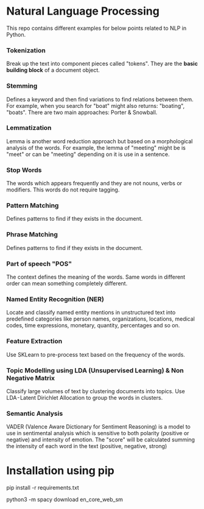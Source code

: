 # Natural Language Processing
This repo contains different examples for below points related to NLP in Python. 

### Tokenization
Break up the text into component pieces called "tokens". They are the <b>basic building block</b> of a document object.

### Stemming
Defines a keyword and then find variations to find relations between them. For example, when you search for "boat" might also returns: "boating", "boats". There are two main approaches: Porter & Snowball.

### Lemmatization
Lemma is another word reduction approach but based on a morphological analysis of the words. For example, the lemma of "meeting" might be is "meet" or can be "meeting" depending on it is use in a sentence.

### Stop Words
The words which appears frequently and they are not nouns, verbs or modifiers. This words do not require tagging.

### Pattern Matching
Defines patterns to find if they exists in the document.

### Phrase Matching
Defines patterns to find if they exists in the document.

### Part of speech "POS"
The context defines the meaning of the words. Same words in different order can mean something completely different.

### Named Entity Recognition (NER)
Locate and classify named entity mentions in unstructured text into predefined categories like person names, organizations, locations, medical codes, time expressions, monetary, quantity, percentages and so on.

### Feature Extraction
Use SKLearn to pre-process text based on the frequency of the words.

### Topic Modelling using LDA (Unsupervised Learning) & Non Negative Matrix
Classify large volumes of text by clustering documents into topics. Use LDA - Latent Dirichlet Allocation to group the words in clusters. 

### Semantic Analysis
VADER (Valence Aware Dictionary for Sentiment Reasoning) is a model to use in sentimental analysis which is sensitive to both polarity (positive or negative) and intensity of emotion. The "score" will be calculated summing the intensity of each word in the text (positive, negative, strong)


# Installation using pip

pip install -r requirements.txt 

python3 -m spacy download en_core_web_sm



